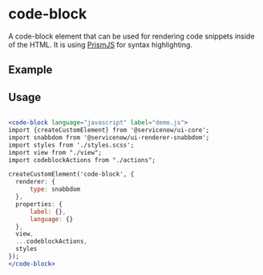 # code-block

A code-block element that can be used for rendering code snippets inside of the HTML. It is using [PrismJS](https://prismjs.com/) for syntax highlighting.

Example
---


Usage
---
  ```jsx
 
  <code-block language="javascript" label="demo.js">
  import {createCustomElement} from '@servicenow/ui-core';
import snabbdom from '@servicenow/ui-renderer-snabbdom';
import styles from './styles.scss';
import view from "./view";
import codeblockActions from "./actions";

createCustomElement('code-block', {
	renderer: {
		type: snabbdom
	},
	properties: {
		label: {},
		language: {}
	},
	view,
	...codeblockActions,
	styles
});
  </code-block>
  ```
